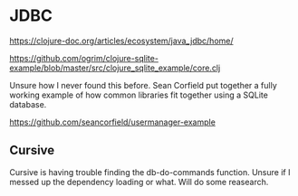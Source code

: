 # JDBC

https://clojure-doc.org/articles/ecosystem/java_jdbc/home/

https://github.com/ogrim/clojure-sqlite-example/blob/master/src/clojure_sqlite_example/core.clj

Unsure how I never found this before. Sean Corfield put together a fully working example of how common libraries fit together using a SQLite database. 

https://github.com/seancorfield/usermanager-example

## Cursive 
Cursive is having trouble finding the db-do-commands function. Unsure if I messed up the dependency loading or what. Will do some reasearch.



